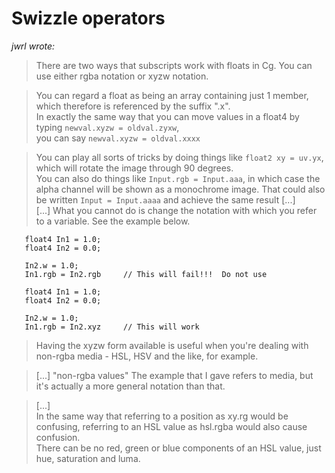 # Swizzle operators



*jwrl wrote:*  
> There are two ways that subscripts work with floats in Cg. You can use either rgba notation or xyzw notation.  

> You can regard a float as being an array containing just 1 member, which therefore is referenced by the suffix ".x".  
> In exactly the same way that you can move values in a float4 by typing `newval.xyzw = oldval.zyxw`,  
> you can say `newval.xyzw = oldval.xxxx`  

> You can play all sorts of tricks by doing things like `float2 xy = uv.yx`, which will rotate the image through 90 degrees.  
> You can also do things like `Input.rgb = Input.aaa`, in which case the alpha channel will be shown as a monochrome image.
> That could also be written `Input = Input.aaaa` and achieve the same result [...]  
>  [...] What you cannot do is change the notation with which you refer to a variable. See the example below.

``` Code
   float4 In1 = 1.0;
   float4 In2 = 0.0;

   In2.w = 1.0;
   In1.rgb = In2.rgb     // This will fail!!!  Do not use
```

``` Code
   float4 In1 = 1.0;
   float4 In2 = 0.0;

   In2.w = 1.0;
   In1.rgb = In2.xyz     // This will work
```
> Having the xyzw form available is useful when you're dealing with non-rgba media - HSL, HSV and the like, for example.  

> [...] "non-rgba values" The example that I gave refers to media, but it's actually a more general notation than that.

> [...]  
> In the same way that referring to a position as xy.rg would be confusing, referring to an HSL value as hsl.rgba would also cause confusion.  
> There can be no red, green or blue components of an HSL value, just hue, saturation and luma.  
